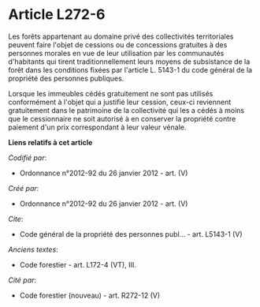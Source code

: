 # Article L272-6

Les forêts appartenant au domaine privé des collectivités territoriales peuvent faire l'objet de cessions ou de concessions
gratuites à des personnes morales en vue de leur utilisation par les communautés d'habitants qui tirent traditionnellement
leurs moyens de subsistance de la forêt dans les conditions fixées par l'article L. 5143-1 du code général de la propriété
des personnes publiques.

Lorsque les immeubles cédés gratuitement ne sont pas utilisés conformément à l'objet qui a justifié leur cession, ceux-ci
reviennent gratuitement dans le patrimoine de la collectivité qui les a cédés à moins que le cessionnaire ne soit autorisé à
en conserver la propriété contre paiement d'un prix correspondant à leur valeur vénale.

**Liens relatifs à cet article**

_Codifié par_:

  - Ordonnance n°2012-92 du 26 janvier 2012 - art. (V)

_Créé par_:

  - Ordonnance n°2012-92 du 26 janvier 2012 - art. (V)

_Cite_:

  - Code général de la propriété des personnes publ... - art. L5143-1 (V)

_Anciens textes_:

  - Code forestier - art. L172-4 (VT), III.

_Cité par_:

  - Code forestier (nouveau) - art. R272-12 (V)
